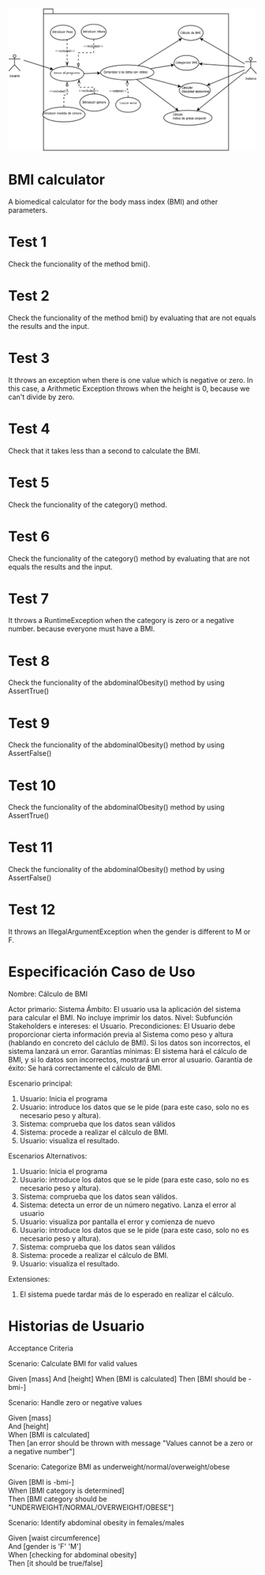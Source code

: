 
![UML diagram](https://github.com/claudiavegarodriguez/bmicalc/blob/main/doc/DiagramaUML.png)

# BMI calculator
A biomedical calculator for the body mass index (BMI) and other parameters.

# Test 1
Check the funcionality of the method bmi().

# Test 2
Check the funcionality of the method bmi() by evaluating that are not equals the results and the input. 

# Test 3
It throws an exception when there is one value which is negative or zero. In this case, a Arithmetic Exception throws when the height is 0, because we can't divide by zero.

# Test 4
Check that it takes less than a second to calculate the BMI.

# Test 5
Check the funcionality of the category() method.

# Test 6
Check the funcionality of the category() method by evaluating that are not equals the results and the input.

# Test 7
It throws a RuntimeException when the category is zero or a negative number. because everyone must have a BMI.

# Test 8
Check the funcionality of the abdominalObesity() method by using AssertTrue()

# Test 9
Check the funcionality of the abdominalObesity() method by using AssertFalse()

# Test 10
Check the funcionality of the abdominalObesity() method by using AssertTrue()

# Test 11
Check the funcionality of the abdominalObesity() method by using AssertFalse()

# Test 12
It throws an IllegalArgumentException when the gender is different to M or F.

# Especificación Caso de Uso
Nombre: Cálculo de BMI 


Actor primario: Sistema
Ámbito: El usuario usa la aplicación del sistema para calcular el BMI. No incluye imprimir los datos.
Nivel: Subfunción
Stakeholders e intereses: el Usuario.
Precondiciones: El Usuario debe proporcionar cierta información previa al Sistema como peso y altura (hablando en concreto del cáclulo de BMI). Si los datos son incorrectos, el sistema lanzará un error.
Garantías mínimas: El sistema hará el cálculo de BMI, y si lo datos son incorrectos, mostrará un error al usuario.
Garantía de éxito: Se hará correctamente el cálculo de BMI.

Escenario principal: 
1. Usuario: Inicia el programa
2. Usuario: introduce los datos que se le pide (para este caso, solo no es necesario peso y altura).
3. Sistema: comprueba que los datos sean válidos
4. Sistema: procede a realizar el cálculo de BMI.
5. Usuario: visualiza el resultado.

Escenarios Alternativos: 
1. Usuario: Inicia el programa
2. Usuario: introduce los datos que se le pide (para este caso, solo no es necesario peso y altura).
3. Sistema: comprueba que los datos sean válidos.
4. Sistema: detecta un error de un número negativo. Lanza el error al usuario
5. Usuario: visualiza por pantalla el error y comienza de nuevo
6. Usuario: introduce los datos que se le pide (para este caso, solo no es necesario peso y altura).
7. Sistema: comprueba que los datos sean válidos
8. Sistema: procede a realizar el cálculo de BMI.
9. Usuario: visualiza el resultado.

Extensiones: 
1. El sistema puede tardar más de lo esperado en realizar el cálculo.


# Historias de Usuario

Acceptance Criteria

Scenario: Calculate BMI for valid values

Given [mass]
And [height]
When [BMI is calculated]
Then [BMI should be -bmi-]


Scenario: Handle zero or negative values

Given [mass] <br>
And [height] <br>
When [BMI is calculated] <br>
Then [an error should be thrown with message "Values cannot be a zero or a negative number"] <br>



Scenario: Categorize BMI as underweight/normal/overweight/obese

Given [BMI is -bmi-] <br>
When [BMI category is determined] <br>
Then [BMI category should be "UNDERWEIGHT/NORMAL/OVERWEIGHT/OBESE"] <br>
  

Scenario: Identify abdominal obesity in females/males

Given [waist circumference] <br>
And [gender is  'F' 'M'] <br>
When [checking for abdominal obesity] <br>
Then [it should be true/false] <br>
	

